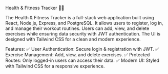 Health & Fitness Tracker 🏋️‍♂️

The Health & Fitness Tracker is a full-stack web application built using React, Node.js, Express, and PostgreSQL. It allows users to register, log in, and manage their workout routines. Users can add, view, and delete exercises while ensuring data security with JWT authentication. The UI is designed with Tailwind CSS for a clean and modern experience.

Features:
✅ User Authentication: Secure login & registration with JWT.
✅ Exercise Management: Add, view, and delete exercises.
✅ Protected Routes: Only logged-in users can access their data.
✅ Modern UI: Styled with Tailwind CSS for a responsive experience.

